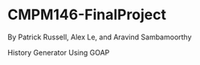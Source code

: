 # CMPM146-FinalProject

By Patrick Russell, Alex Le, and Aravind Sambamoorthy

History Generator Using GOAP
